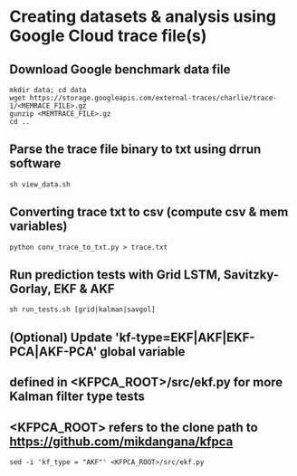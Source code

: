 # Creating datasets & analysis using Google Cloud trace file(s)


## Download Google benchmark data file
```
mkdir data; cd data
wget https://storage.googleapis.com/external-traces/charlie/trace-1/<MEMRACE_FILE>.gz
gunzip <MEMTRACE_FILE>.gz
cd ..
```


## Parse the trace file binary to txt using drrun software
```
sh view_data.sh
```


## Converting trace txt to csv (compute csv & mem variables)
```
python conv_trace_to_txt.py > trace.txt
```


## Run prediction tests with Grid LSTM, Savitzky-Gorlay, EKF & AKF
```
sh run_tests.sh [grid|kalman|savgol]
```


## (Optional) Update 'kf-type=EKF|AKF|EKF-PCA|AKF-PCA' global variable 
##   defined in <KFPCA_ROOT>/src/ekf.py for more Kalman filter type tests
## <KFPCA_ROOT> refers to the clone path to https://github.com/mikdangana/kfpca
```
sed -i 'kf_type = "AKF"' <KFPCA_ROOT>/src/ekf.py
```


